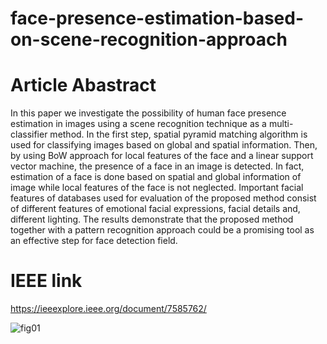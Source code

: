 # face-presence-estimation-based-on-scene-recognition-approach


# Article Abastract
In this paper we investigate the possibility of human face presence estimation in images using a scene recognition technique as a multi-classifier method. In the first step, spatial pyramid matching algorithm is used for classifying images based on global and spatial information. Then, by using BoW approach for local features of the face and a linear support vector machine, the presence of a face in an image is detected. In fact, estimation of a face is done based on spatial and global information of image while local features of the face is not neglected. Important facial features of databases used for evaluation of the proposed method consist of different features of emotional facial expressions, facial details and, different lighting. The results demonstrate that the proposed method together with a pattern recognition approach could be a promising tool as an effective step for face detection field.

# IEEE link
https://ieeexplore.ieee.org/document/7585762/

![fig01](https://user-images.githubusercontent.com/17087119/45882648-0af70280-bdc4-11e8-9de6-86093602949e.jpg)

